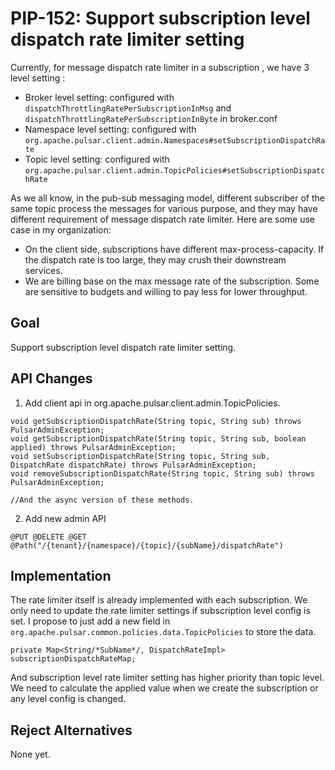 # PIP-152: Support subscription level dispatch rate limiter setting

Currently, for message dispatch rate limiter in a subscription , we have 3 level setting :
- Broker level setting: configured with `dispatchThrottlingRatePerSubscriptionInMsg` and `dispatchThrottlingRatePerSubscriptionInByte` in broker.conf
- Namespace level setting: configured with `org.apache.pulsar.client.admin.Namespaces#setSubscriptionDispatchRate`
- Topic level setting: configured with `org.apache.pulsar.client.admin.TopicPolicies#setSubscriptionDispatchRate`

As we all know, in the pub-sub messaging model, different subscriber of the same topic process the messages for various purpose, and they may have different requirement of message dispatch rate limiter. Here are some use case in my organization:
- On the client side, subscriptions have different max-process-capacity. If the dispatch rate is too large, they may crush their downstream services.
- We are billing base on the max message rate of the subscription. Some are sensitive to budgets and willing to pay less for lower throughput.


## Goal

Support subscription level dispatch rate limiter setting.

## API Changes


1. Add client api in org.apache.pulsar.client.admin.TopicPolicies.
```
void getSubscriptionDispatchRate(String topic, String sub) throws PulsarAdminException;
void getSubscriptionDispatchRate(String topic, String sub, boolean applied) throws PulsarAdminException;
void setSubscriptionDispatchRate(String topic, String sub, DispatchRate dispatchRate) throws PulsarAdminException;
void removeSubscriptionDispatchRate(String topic, String sub) throws PulsarAdminException;

//And the async version of these methods.

```

2. Add new admin  API

```
@PUT @DELETE @GET
@Path("/{tenant}/{namespace}/{topic}/{subName}/dispatchRate")

```

## Implementation

The rate limiter itself is already implemented with each subscription. We only need to update the rate limiter settings if subscription level config is set.
I propose to just add a new field in `org.apache.pulsar.common.policies.data.TopicPolicies` to store the data.
```
private Map<String/*SubName*/, DispatchRateImpl> subscriptionDispatchRateMap;
```
And subscription level rate limiter setting has higher priority than topic level. We need to calculate the applied value when we create the subscription or any level config is changed.



## Reject Alternatives
None yet.

